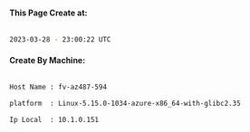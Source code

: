
   
#### This Page Create at:

```bash

2023-03-28 - 23:00:22 UTC

```

#### Create By Machine:

```bash

Host Name : fv-az487-594

platform  : Linux-5.15.0-1034-azure-x86_64-with-glibc2.35

Ip Local  : 10.1.0.151

```

